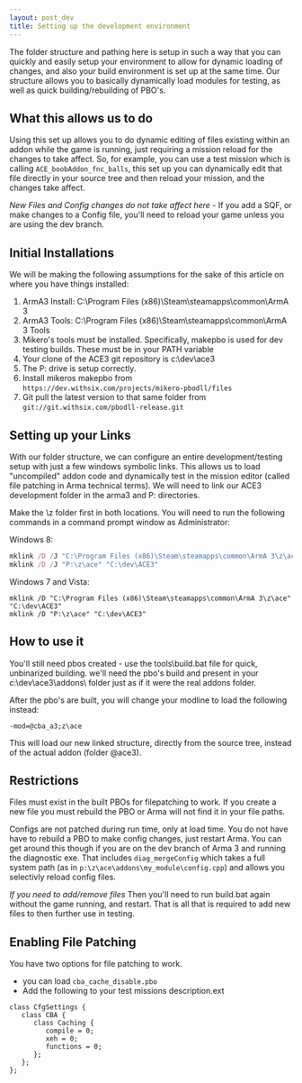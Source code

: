 ```yaml
---
layout: post_dev
title: Setting up the development environment
---
```


The folder structure and pathing here is setup in such a way that you can quickly and easily setup your environment to allow for dynamic loading of changes, and also your build environment is set up at the same time. Our structure allows you to basically dynamically load modules for testing, as well as quick building/rebuilding of PBO's.

## What this allows us to do

Using this set up allows you to do dynamic editing of files existing within an addon while the game is running, just requiring a mission reload for the changes to take affect. So, for example, you can use a test mission which is calling `ACE_boobAddon_fnc_balls`, this set up you can dynamically edit that file directly in your source tree and then reload your mission, and the changes take affect. 

*New Files and Config changes do not take affect here* - If you add a SQF, or make changes to a Config file, you'll need to reload your game unless you are using the dev branch.

## Initial Installations

We will be making the following assumptions for the sake of this article on where you have things installed:

  1. ArmA3 Install: C:\Program Files (x86)\Steam\steamapps\common\ArmA 3
  2. ArmA3 Tools: C:\Program Files (x86)\Steam\steamapps\common\ArmA 3 Tools
  3. Mikero's tools must be installed. Specifically, makepbo is used for dev testing builds. These must be in your PATH variable
  4. Your clone of the ACE3 git repository is c:\dev\ace3
  5. The P: drive is setup correctly.
  6. Install mikeros makepbo from `https://dev.withsix.com/projects/mikero-pbodll/files`
  7. Git pull the latest version to that same folder from `git://git.withsix.com/pbodll-release.git`

## Setting up your Links

With our folder structure, we can configure an entire development/testing setup with just a few windows symbolic links. This allows us to load "uncompiled" addon code and dynamically test in the mission editor (called file patching in Arma technical terms). We will need to link our ACE3 development folder in the arma3 and P: directories.

Make the \z folder first in both locations.
You will need to run the following commands in a command prompt window as Administrator:

Windows 8:

```ruby
mklink /D /J "C:\Program Files (x86)\Steam\steamapps\common\ArmA 3\z\ace" "C:\dev\ACE3"
mklink /D /J "P:\z\ace" "C:\dev\ACE3"
```

Windows 7 and Vista:

```
mklink /D "C:\Program Files (x86)\Steam\steamapps\common\ArmA 3\z\ace" "C:\dev\ACE3"
mklink /D "P:\z\ace" "C:\dev\ACE3"
```

## How to use it

You'll still need pbos created - use the tools\build.bat file for quick, unbinarized building.  we'll need the pbo's build and present in your c:\dev\ace3\addons\ folder just as if it were the real addons folder.

After the pbo's are built, you will change your modline to load the following instead:

```
-mod=@cba_a3;z\ace
```

This will load our new linked structure, directly from the source tree, instead of the actual addon (folder @ace3). 

## Restrictions

Files must exist in the built PBOs for filepatching to work. If you create a new file you must rebuild the PBO or Arma will not find it in your file paths.

Configs are not patched during run time, only at load time. You do not have have to rebuild a PBO to make config changes, just restart Arma. You can get around this though if you are on the dev branch of Arma 3 and running the diagnostic exe. That includes `diag_mergeConfig` which takes a full system path (as in `p:\z\ace\addons\my_module\config.cpp`) and allows you selectivly reload config files.

*If you need to add/remove files* Then you'll need to run build.bat again without the game running, and restart. That is all that is required to add new files to then further use in testing.


## Enabling File Patching

You have two options for file patching to work. 

  * you can load `cba_cache_disable.pbo`
  * Add the following to your test missions description.ext

```
class CfgSettings {
   class CBA {
      class Caching {
         compile = 0;
         xeh = 0;
         functions = 0;
      };
   };
};
```
